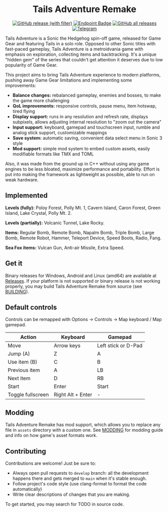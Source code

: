 <h1 align="center">
  Tails Adventure Remake
</h1>

<div align="center">

[![GitHub release (with filter)](https://img.shields.io/github/v/release/mechakotik/tails-adventure?style=flat&label=latest&color=&logo=Git&logoColor=white)](https://github.com/mechakotik/tails-adventure/releases)
[![Endpoint Badge](https://img.shields.io/endpoint?url=https%3A%2F%2Fplay.cuzi.workers.dev%2Fplay%3Fi%3Dcom.mechakotik.tailsadventure%26gl%3DUS%26hl%3Den%26l%3Dinstalls%26m%3D%24totalinstalls&logo=google-play&color=)](https://play.google.com/store/apps/details?id=com.mechakotik.tailsadventure)
[![GitHub all releases](https://img.shields.io/github/downloads/mechakotik/tails-adventure/total?color=&logo=github)](https://github.com/mechakotik/tails-adventure/releases)
[![Telegram](https://img.shields.io/badge/Telegram-blue.svg?style=flat&logo=Telegram&logoColor=white)](https://t.me/tailsadventure)

</div>

Tails Adventure is a Sonic the Hedgehog spin-off game, released for Game Gear and featuring Tails in a solo role. Opposed to other Sonic titles with fast-paced gameplay, Tails Adventure is a metroidvania game with emphasis on exploration, collecting items and backtracking. It's a unique "hidden gem" of the series that couldn't get attention it deserves due to low popularity of Game Gear.

This project aims to bring Tails Adventure experience to modern platforms, pushing away Game Gear limitations and implementing some improvements:
- **Balance changes:** rebalanced gameplay, enemies and bosses, to make the game more challenging
- **QoL improvements:** responsive controls, pause menu, item hotswap, tired flying
- **Display support:** runs in any resolution and refresh rate, displays subpixels, allows adjusting internal resolution to "zoom out the camera"
- **Input support:** keyboard, gamepad and touchscreen input, rumble and analog stick support, customizable mappings
- **Save system:** automatic saving, convenient data select menu in Sonic 3 style
- **Mod support:** simple mod system to embed custom assets, easily modifiable formats like TMX and TOML

Also, it was made from the ground up in C++ without using any game engines to be less bloated, maximize performance and portability. Effort is put into making the framework as lightweight as possible, able to run on weak hardware.

## Implemented

**Levels (fully):** Poloy Forest, Polly Mt. 1, Cavern Island, Caron Forest, Green Island, Lake Crystal, Polly Mt. 2.

**Levels (partially):** Volcanic Tunnel, Lake Rocky.

**Items:** Regular Bomb, Remote Bomb, Napalm Bomb, Triple Bomb, Large Bomb, Remote Robot, Hammer, Teleport Device, Speed Boots, Radio, Fang.

**Sea Fox items:** Vulcan Gun, Anti-air Missile, Extra Speed.

## Get it

Binary releases for Windows, Android and Linux (amd64) are available at [Releases](https://github.com/mechakotik/tails-adventure/releases). If your platform is not supported or binary release is not working properly, you may build Tails Adventure Remake from source (see [BUILDING](docs/BUILDING.md)).

## Default controls

Controls can be remapped with Options -> Controls -> Map keyboard / Map gamepad.

| Action | Keyboard | Gamepad |
| ------ | -------- | ------- |
| Move | Arrow keys | Left stick or D-Pad |
| Jump (A) | Z | A |
| Use item (B) | C | B |
| Previous item | A | LB |
| Next item | D | RB |
| Start | Enter | Start |
| Toggle fullscreen | Right Alt + Enter | - |

## Modding

Tails Adventure Remake has mod support, which allows you to replace any file in `assets` directory with a custom one. See [MODDING](docs/MODDING.md) for modding guide and info on how game's asset formats work.

## Contributing

Contributions are welcome! Just be sure to:

- Always open pull requests to `develop` branch: all the development happens there and gets merged to `main` when it's stable enough.
- Follow project's code style (use clang-format to format the code automatically)
- Write clear descriptions of changes that you are making.

To get started, you may search for TODO in source code.

